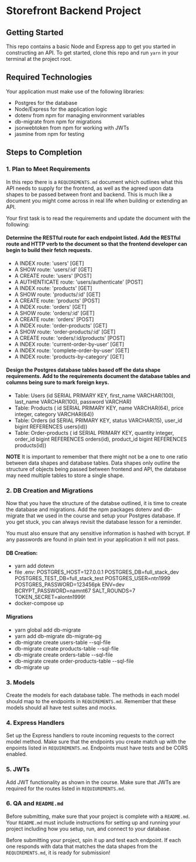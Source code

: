 # Storefront Backend Project

## Getting Started

This repo contains a basic Node and Express app to get you started in constructing an API. To get started, clone this repo and run `yarn` in your terminal at the project root.

## Required Technologies
Your application must make use of the following libraries:
- Postgres for the database
- Node/Express for the application logic
- dotenv from npm for managing environment variables
- db-migrate from npm for migrations
- jsonwebtoken from npm for working with JWTs
- jasmine from npm for testing

## Steps to Completion

### 1. Plan to Meet Requirements

In this repo there is a `REQUIREMENTS.md` document which outlines what this API needs to supply for the frontend, as well as the agreed upon data shapes to be passed between front and backend. This is much like a document you might come across in real life when building or extending an API. 

Your first task is to read the requirements and update the document with the following:
#### Determine the RESTful route for each endpoint listed. Add the RESTful route and HTTP verb to the document so that the frontend developer can begin to build their fetch requests.    
- A INDEX route: 'users' [GET]
- A SHOW route: 'users/:id' [GET]
- A CREATE route: 'users' [POST]
- A AUTHENTICATE route: 'users/authenticate' [POST]
- A INDEX route: 'products' [GET]
- A SHOW route: 'products/:id' [GET]
- A CREATE route: 'products' [POST]
- A INDEX route: 'orders' [GET]
- A SHOW route: 'orders/:id' [GET]
- A CREATE route: 'orders' [POST]
- A INDEX route: 'order-products' [GET]
- A SHOW route: 'order-products/:id' [GET]
- A CREATE route: 'orders/:id/products' [POST]
- A INDEX route: 'current-order-by-user' [GET]
- A INDEX route: 'complete-order-by-user' [GET]
- A INDEX route: 'products-by-category' [GET]

#### Design the Postgres database tables based off the data shape requirements. Add to the requirements document the database tables and columns being sure to mark foreign keys.   
- Table: Users (id SERIAL PRIMARY KEY, first_name VARCHAR(100), last_name VARCHAR(100), password VARCHAR)
- Table: Products ( id SERIAL PRIMARY KEY, name VARCHAR(64), price integer, category VARCHAR(64))
- Table: Orders (id SERIAL PRIMARY KEY, status VARCHAR(15), user_id bigint REFERENCES users(id))
- Table: Order-products ( id SERIAL PRIMARY KEY, quantity integer, order_id bigint REFERENCES orders(id), product_id bigint REFERENCES products(id))

**NOTE** It is important to remember that there might not be a one to one ratio between data shapes and database tables. Data shapes only outline the structure of objects being passed between frontend and API, the database may need multiple tables to store a single shape. 

### 2.  DB Creation and Migrations

Now that you have the structure of the databse outlined, it is time to create the database and migrations. Add the npm packages dotenv and db-migrate that we used in the course and setup your Postgres database. If you get stuck, you can always revisit the database lesson for a reminder. 

You must also ensure that any sensitive information is hashed with bcrypt. If any passwords are found in plain text in your application it will not pass.
#### DB Creation:
- yarn add dotevn
- file .env: 
    POSTGRES_HOST=127.0.0.1
    POSTGRES_DB=full_stack_dev
    POSTGRES_TEST_DB=full_stack_test
    POSTGRES_USER=ntn1999
    POSTGRES_PASSWORD=123456pk 
    ENV=dev
    BCRYPT_PASSWORD=namnt67
    SALT_ROUNDS=7
    TOKEN_SECRET=alontn1999!
- docker-compose up
#### Migrations
- yarn global add db-migrate
- yarn add db-migrate db-migrate-pg
- db-migrate create users-table --sql-file
- db-migrate create products-table --sql-file
- db-migrate create orders-table --sql-file
- db-migrate create order-products-table --sql-file
- db-migrate up
### 3. Models

Create the models for each database table. The methods in each model should map to the endpoints in `REQUIREMENTS.md`. Remember that these models should all have test suites and mocks.

### 4. Express Handlers

Set up the Express handlers to route incoming requests to the correct model method. Make sure that the endpoints you create match up with the enpoints listed in `REQUIREMENTS.md`. Endpoints must have tests and be CORS enabled. 

### 5. JWTs

Add JWT functionality as shown in the course. Make sure that JWTs are required for the routes listed in `REQUIUREMENTS.md`.

### 6. QA and `README.md`

Before submitting, make sure that your project is complete with a `README.md`. Your `README.md` must include instructions for setting up and running your project including how you setup, run, and connect to your database. 

Before submitting your project, spin it up and test each endpoint. If each one responds with data that matches the data shapes from the `REQUIREMENTS.md`, it is ready for submission!
